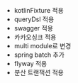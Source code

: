 - kotlinFixture 적용
- queryDsl 적용
- swagger 적용
- 카카오싱크 적용
- multi module로 변경
- spring batch 추가
- flyway 적용
- 분산 트랜잭션 적용
